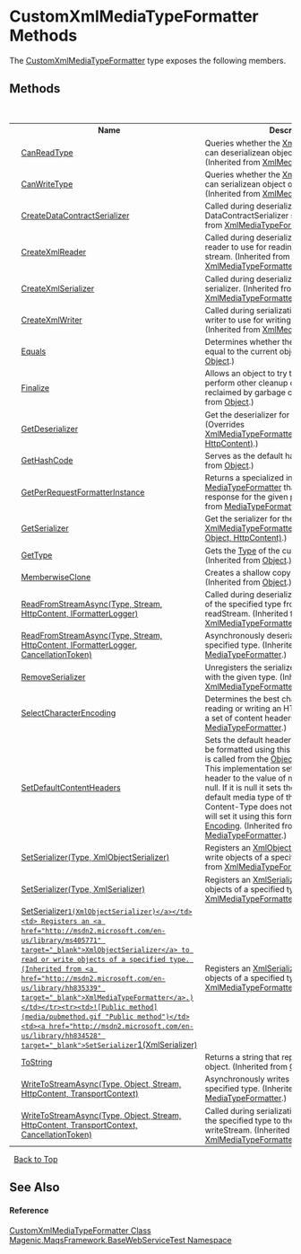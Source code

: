 # CustomXmlMediaTypeFormatter Methods
 

The <a href="#/MAQS_4/WebServices_AUTOGENERATED/CustomXmlMediaTypeFormatter_Class">CustomXmlMediaTypeFormatter</a> type exposes the following members.


## Methods
&nbsp;<table><tr><th></th><th>Name</th><th>Description</th></tr><tr><td>![Public method](media/pubmethod.gif "Public method")</td><td><a href="http://msdn2.microsoft.com/en-us/library/hh834470" target="_blank">CanReadType</a></td><td>
Queries whether the <a href="http://msdn2.microsoft.com/en-us/library/hh835339" target="_blank">XmlMediaTypeFormatter</a> can deserializean object of the specified type.
 (Inherited from <a href="http://msdn2.microsoft.com/en-us/library/hh835339" target="_blank">XmlMediaTypeFormatter</a>.)</td></tr><tr><td>![Public method](media/pubmethod.gif "Public method")</td><td><a href="http://msdn2.microsoft.com/en-us/library/hh834065" target="_blank">CanWriteType</a></td><td>
Queries whether the <a href="http://msdn2.microsoft.com/en-us/library/hh835339" target="_blank">XmlMediaTypeFormatter</a> can serializean object of the specified type.
 (Inherited from <a href="http://msdn2.microsoft.com/en-us/library/hh835339" target="_blank">XmlMediaTypeFormatter</a>.)</td></tr><tr><td>![Public method](media/pubmethod.gif "Public method")</td><td><a href="http://msdn2.microsoft.com/en-us/library/dn573247" target="_blank">CreateDataContractSerializer</a></td><td>
Called during deserialization to get the DataContractSerializer serializer.
 (Inherited from <a href="http://msdn2.microsoft.com/en-us/library/hh835339" target="_blank">XmlMediaTypeFormatter</a>.)</td></tr><tr><td>![Protected method](media/protmethod.gif "Protected method")</td><td><a href="http://msdn2.microsoft.com/en-us/library/dn314579" target="_blank">CreateXmlReader</a></td><td>
Called during deserialization to get the XML reader to use for reading objects from the stream.
 (Inherited from <a href="http://msdn2.microsoft.com/en-us/library/hh835339" target="_blank">XmlMediaTypeFormatter</a>.)</td></tr><tr><td>![Public method](media/pubmethod.gif "Public method")</td><td><a href="http://msdn2.microsoft.com/en-us/library/dn573248" target="_blank">CreateXmlSerializer</a></td><td>
Called during deserialization to get the XML serializer.
 (Inherited from <a href="http://msdn2.microsoft.com/en-us/library/hh835339" target="_blank">XmlMediaTypeFormatter</a>.)</td></tr><tr><td>![Protected method](media/protmethod.gif "Protected method")</td><td><a href="http://msdn2.microsoft.com/en-us/library/dn314582" target="_blank">CreateXmlWriter</a></td><td>
Called during serialization to get the XML writer to use for writing objects to the stream.
 (Inherited from <a href="http://msdn2.microsoft.com/en-us/library/hh835339" target="_blank">XmlMediaTypeFormatter</a>.)</td></tr><tr><td>![Public method](media/pubmethod.gif "Public method")</td><td><a href="http://msdn2.microsoft.com/en-us/library/bsc2ak47" target="_blank">Equals</a></td><td>
Determines whether the specified object is equal to the current object.
 (Inherited from <a href="http://msdn2.microsoft.com/en-us/library/e5kfa45b" target="_blank">Object</a>.)</td></tr><tr><td>![Protected method](media/protmethod.gif "Protected method")</td><td><a href="http://msdn2.microsoft.com/en-us/library/4k87zsw7" target="_blank">Finalize</a></td><td>
Allows an object to try to free resources and perform other cleanup operations before it is reclaimed by garbage collection.
 (Inherited from <a href="http://msdn2.microsoft.com/en-us/library/e5kfa45b" target="_blank">Object</a>.)</td></tr><tr><td>![Protected method](media/protmethod.gif "Protected method")</td><td><a href="#/MAQS_4/WebServices_AUTOGENERATED/CustomXmlMediaTypeFormatter-GetDeserializer_Method">GetDeserializer</a></td><td>
Get the deserializer for the given type
 (Overrides <a href="http://msdn2.microsoft.com/en-us/library/dn314584" target="_blank">XmlMediaTypeFormatter.GetDeserializer(Type, HttpContent)</a>.)</td></tr><tr><td>![Public method](media/pubmethod.gif "Public method")</td><td><a href="http://msdn2.microsoft.com/en-us/library/zdee4b3y" target="_blank">GetHashCode</a></td><td>
Serves as the default hash function.
 (Inherited from <a href="http://msdn2.microsoft.com/en-us/library/e5kfa45b" target="_blank">Object</a>.)</td></tr><tr><td>![Public method](media/pubmethod.gif "Public method")</td><td><a href="http://msdn2.microsoft.com/en-us/library/hh943880" target="_blank">GetPerRequestFormatterInstance</a></td><td>
Returns a specialized instance of the <a href="http://msdn2.microsoft.com/en-us/library/hh834436" target="_blank">MediaTypeFormatter</a> that can format a response for the given parameters.
 (Inherited from <a href="http://msdn2.microsoft.com/en-us/library/hh834436" target="_blank">MediaTypeFormatter</a>.)</td></tr><tr><td>![Protected method](media/protmethod.gif "Protected method")</td><td><a href="#/MAQS_4/WebServices_AUTOGENERATED/CustomXmlMediaTypeFormatter-GetSerializer_Method">GetSerializer</a></td><td>
Get the serializer for the given type
 (Overrides <a href="http://msdn2.microsoft.com/en-us/library/dn314587" target="_blank">XmlMediaTypeFormatter.GetSerializer(Type, Object, HttpContent)</a>.)</td></tr><tr><td>![Public method](media/pubmethod.gif "Public method")</td><td><a href="http://msdn2.microsoft.com/en-us/library/dfwy45w9" target="_blank">GetType</a></td><td>
Gets the <a href="http://msdn2.microsoft.com/en-us/library/42892f65" target="_blank">Type</a> of the current instance.
 (Inherited from <a href="http://msdn2.microsoft.com/en-us/library/e5kfa45b" target="_blank">Object</a>.)</td></tr><tr><td>![Protected method](media/protmethod.gif "Protected method")</td><td><a href="http://msdn2.microsoft.com/en-us/library/57ctke0a" target="_blank">MemberwiseClone</a></td><td>
Creates a shallow copy of the current <a href="http://msdn2.microsoft.com/en-us/library/e5kfa45b" target="_blank">Object</a>.
 (Inherited from <a href="http://msdn2.microsoft.com/en-us/library/e5kfa45b" target="_blank">Object</a>.)</td></tr><tr><td>![Public method](media/pubmethod.gif "Public method")</td><td><a href="http://msdn2.microsoft.com/en-us/library/jj127033" target="_blank">ReadFromStreamAsync(Type, Stream, HttpContent, IFormatterLogger)</a></td><td>
Called during deserialization to read an object of the specified type from the specified readStream.
 (Inherited from <a href="http://msdn2.microsoft.com/en-us/library/hh835339" target="_blank">XmlMediaTypeFormatter</a>.)</td></tr><tr><td>![Public method](media/pubmethod.gif "Public method")</td><td><a href="http://msdn2.microsoft.com/en-us/library/dn479100" target="_blank">ReadFromStreamAsync(Type, Stream, HttpContent, IFormatterLogger, CancellationToken)</a></td><td>
Asynchronously deserializes an object of the specified type.
 (Inherited from <a href="http://msdn2.microsoft.com/en-us/library/hh834436" target="_blank">MediaTypeFormatter</a>.)</td></tr><tr><td>![Public method](media/pubmethod.gif "Public method")</td><td><a href="http://msdn2.microsoft.com/en-us/library/hh835228" target="_blank">RemoveSerializer</a></td><td>
Unregisters the serializer currently associated with the given type.
 (Inherited from <a href="http://msdn2.microsoft.com/en-us/library/hh835339" target="_blank">XmlMediaTypeFormatter</a>.)</td></tr><tr><td>![Public method](media/pubmethod.gif "Public method")</td><td><a href="http://msdn2.microsoft.com/en-us/library/hh969054" target="_blank">SelectCharacterEncoding</a></td><td>
Determines the best character encoding for reading or writing an HTTP entity body, given a set of content headers.
 (Inherited from <a href="http://msdn2.microsoft.com/en-us/library/hh834436" target="_blank">MediaTypeFormatter</a>.)</td></tr><tr><td>![Public method](media/pubmethod.gif "Public method")</td><td><a href="http://msdn2.microsoft.com/en-us/library/jj128121" target="_blank">SetDefaultContentHeaders</a></td><td>
Sets the default headers for content that will be formatted using this formatter. This method is called from the <a href="http://msdn2.microsoft.com/en-us/library/hh836083" target="_blank">ObjectContent</a> constructor. This implementation sets the Content-Type header to the value of mediaType if it is not null. If it is null it sets the Content-Type to the default media type of this formatter. If the Content-Type does not specify a charset it will set it using this formatters configured <a href="http://msdn2.microsoft.com/en-us/library/86hf4sb8" target="_blank">Encoding</a>.
 (Inherited from <a href="http://msdn2.microsoft.com/en-us/library/hh834436" target="_blank">MediaTypeFormatter</a>.)</td></tr><tr><td>![Public method](media/pubmethod.gif "Public method")</td><td><a href="http://msdn2.microsoft.com/en-us/library/hh834197" target="_blank">SetSerializer(Type, XmlObjectSerializer)</a></td><td>
Registers an <a href="http://msdn2.microsoft.com/en-us/library/ms405771" target="_blank">XmlObjectSerializer</a> to read or write objects of a specified type.
 (Inherited from <a href="http://msdn2.microsoft.com/en-us/library/hh835339" target="_blank">XmlMediaTypeFormatter</a>.)</td></tr><tr><td>![Public method](media/pubmethod.gif "Public method")</td><td><a href="http://msdn2.microsoft.com/en-us/library/hh835254" target="_blank">SetSerializer(Type, XmlSerializer)</a></td><td>
Registers an <a href="http://msdn2.microsoft.com/en-us/library/swxzdhc0" target="_blank">XmlSerializer</a> to read or write objects of a specified type.
 (Inherited from <a href="http://msdn2.microsoft.com/en-us/library/hh835339" target="_blank">XmlMediaTypeFormatter</a>.)</td></tr><tr><td>![Public method](media/pubmethod.gif "Public method")</td><td><a href="http://msdn2.microsoft.com/en-us/library/hh835789" target="_blank">SetSerializer``1(XmlObjectSerializer)</a></td><td>
Registers an <a href="http://msdn2.microsoft.com/en-us/library/ms405771" target="_blank">XmlObjectSerializer</a> to read or write objects of a specified type.
 (Inherited from <a href="http://msdn2.microsoft.com/en-us/library/hh835339" target="_blank">XmlMediaTypeFormatter</a>.)</td></tr><tr><td>![Public method](media/pubmethod.gif "Public method")</td><td><a href="http://msdn2.microsoft.com/en-us/library/hh834528" target="_blank">SetSerializer``1(XmlSerializer)</a></td><td>
Registers an <a href="http://msdn2.microsoft.com/en-us/library/swxzdhc0" target="_blank">XmlSerializer</a> to read or write objects of a specified type.
 (Inherited from <a href="http://msdn2.microsoft.com/en-us/library/hh835339" target="_blank">XmlMediaTypeFormatter</a>.)</td></tr><tr><td>![Public method](media/pubmethod.gif "Public method")</td><td><a href="http://msdn2.microsoft.com/en-us/library/7bxwbwt2" target="_blank">ToString</a></td><td>
Returns a string that represents the current object.
 (Inherited from <a href="http://msdn2.microsoft.com/en-us/library/e5kfa45b" target="_blank">Object</a>.)</td></tr><tr><td>![Public method](media/pubmethod.gif "Public method")</td><td><a href="http://msdn2.microsoft.com/en-us/library/jj127042" target="_blank">WriteToStreamAsync(Type, Object, Stream, HttpContent, TransportContext)</a></td><td>
Asynchronously writes an object of the specified type.
 (Inherited from <a href="http://msdn2.microsoft.com/en-us/library/hh834436" target="_blank">MediaTypeFormatter</a>.)</td></tr><tr><td>![Public method](media/pubmethod.gif "Public method")</td><td><a href="http://msdn2.microsoft.com/en-us/library/dn551215" target="_blank">WriteToStreamAsync(Type, Object, Stream, HttpContent, TransportContext, CancellationToken)</a></td><td>
Called during serialization to write an object of the specified type to the specified writeStream.
 (Inherited from <a href="http://msdn2.microsoft.com/en-us/library/hh835339" target="_blank">XmlMediaTypeFormatter</a>.)</td></tr></table>&nbsp;
<a href="#customxmlmediatypeformatter-methods">Back to Top</a>

## See Also


#### Reference
<a href="#/MAQS_4/WebServices_AUTOGENERATED/CustomXmlMediaTypeFormatter_Class">CustomXmlMediaTypeFormatter Class</a><br /><a href="#/MAQS_4/WebServices_AUTOGENERATED/Magenic-MaqsFramework-BaseWebServiceTest_Namespace">Magenic.MaqsFramework.BaseWebServiceTest Namespace</a><br />